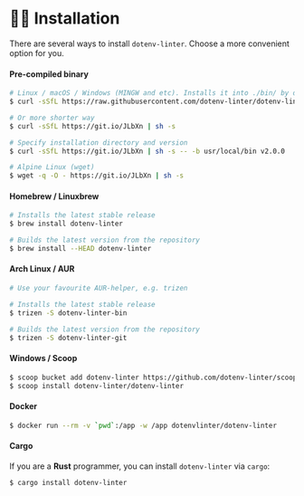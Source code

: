 # 👨‍💻 Installation

There are several ways to install `dotenv-linter`. Choose a more convenient option for you.

#### Pre-compiled binary

```bash
# Linux / macOS / Windows (MINGW and etc). Installs it into ./bin/ by default
$ curl -sSfL https://raw.githubusercontent.com/dotenv-linter/dotenv-linter/master/install.sh | sh -s

# Or more shorter way
$ curl -sSfL https://git.io/JLbXn | sh -s

# Specify installation directory and version
$ curl -sSfL https://git.io/JLbXn | sh -s -- -b usr/local/bin v2.0.0

# Alpine Linux (wget)
$ wget -q -O - https://git.io/JLbXn | sh -s
```

#### Homebrew / Linuxbrew

```bash
# Installs the latest stable release
$ brew install dotenv-linter

# Builds the latest version from the repository
$ brew install --HEAD dotenv-linter
```

#### Arch Linux / AUR

```bash
# Use your favourite AUR-helper, e.g. trizen

# Installs the latest stable release
$ trizen -S dotenv-linter-bin

# Builds the latest version from the repository
$ trizen -S dotenv-linter-git
```

#### Windows / Scoop

```bash
$ scoop bucket add dotenv-linter https://github.com/dotenv-linter/scoop.git
$ scoop install dotenv-linter/dotenv-linter
````

#### Docker

```bash
$ docker run --rm -v `pwd`:/app -w /app dotenvlinter/dotenv-linter
```

#### Cargo

If you are a **Rust** programmer, you can install `dotenv-linter` via `cargo`:

```bash
$ cargo install dotenv-linter
```
